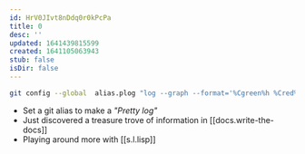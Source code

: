 ```yaml
---
id: HrV0JIvt8nDdq0r0kPcPa
title: 0
desc: ''
updated: 1641439815599
created: 1641105063943
stub: false
isDir: false
---
```


```bash
git config --global  alias.plog "log --graph --format='%Cgreen%h %Cred%aN%Cblue%d%Creset %s %C(yellow)(%cr)%Creset'"
```
- Set a git alias to make a _"Pretty log"_
- Just discovered a treasure trove of information in [[docs.write-the-docs]]
- Playing around more with [[s.l.lisp]]

